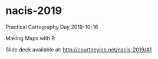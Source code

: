 # nacis-2019

Practical Cartography Day 
2019-10-16

Making Maps with R 

Slide deck available at: 
http://courtneylee.net/nacis-2019/#1
